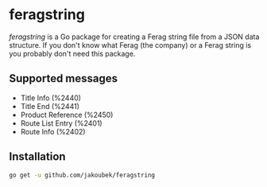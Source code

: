 # feragstring

*feragstring* is a Go package for creating a Ferag string file from a JSON data structure. If you don't know what Ferag (the company) or a Ferag string is you probably don't need this package.

## Supported messages

- Title Info (%2440)
- Title End (%2441)
- Product Reference (%2450)
- Route List Entry (%2401)
- Route Info (%2402)

## Installation

```bash
go get -u github.com/jakoubek/feragstring
``` 